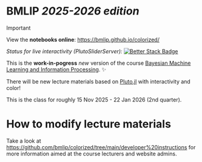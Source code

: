 # BMLIP *2025-2026 edition*


> [!IMPORTANT]
> View the **notebooks online**: https://bmlip.github.io/colorized/
>
> *Status for live interactivity (PlutoSliderServer):* [![Better Stack Badge](https://uptime.betterstack.com/status-badges/v1/monitor/1svzl.svg)](https://tue-bmlip.betteruptime.com/)




This is the **work-in-pogress** *new* version of the course [Bayesian Machine Learning and Information Processing](https://github.com/bertdv/BMLIP). ✨

There will be new lecture materials based on [Pluto.jl](https://plutojl.org/) with interactivity and color!



This is the class for roughly 15 Nov 2025 - 22 Jan 2026 (2nd quarter).


# How to modify lecture materials

Take a look at https://github.com/bmlip/colorized/tree/main/developer%20instructions for more information aimed at the course lecturers and website admins.

